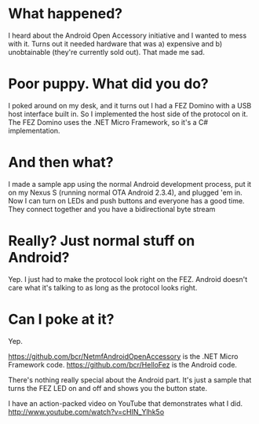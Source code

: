 What happened?
==============

I heard about the Android Open Accessory initiative and I wanted to mess with it. Turns out it needed hardware that was a) expensive and b) unobtainable (they're currently sold out). That made me sad.

Poor puppy. What did you do?
============================

I poked around on my desk, and it turns out I had a FEZ Domino with a USB host interface built in. So I implemented the host side of the protocol on it. The FEZ Domino uses the .NET Micro Framework, so it's a C# implementation.

And then what?
==============

I made a sample app using the normal Android development process, put it on my Nexus S (running normal OTA Android 2.3.4), and plugged 'em in. Now I can turn on LEDs and push buttons and everyone has a good time. They connect together and you have a bidirectional byte stream 

Really? Just normal stuff on Android?
=====================================

Yep. I just had to make the protocol look right on the FEZ. Android doesn't care what it's talking to as long as the protocol looks right.

Can I poke at it?
=================

Yep.

https://github.com/bcr/NetmfAndroidOpenAccessory is the .NET Micro Framework code.
https://github.com/bcr/HelloFez is the Android code.

There's nothing really special about the Android part. It's just a sample that turns the FEZ LED on and off and shows you the button state.

I have an action-packed video on YouTube that demonstrates what I did. http://www.youtube.com/watch?v=cHIN_Ylhk5o
